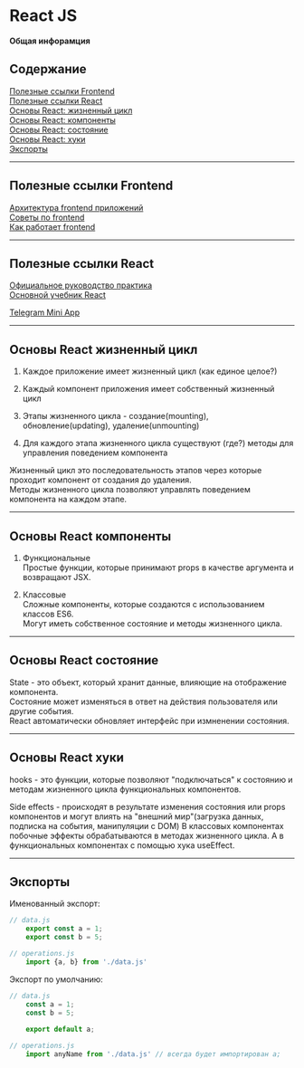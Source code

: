 # React JS    
**Общая инфорамция**  
  
## Cодержание  
  
[Полезные ссылки Frontend](#Полезные-ссылки-Frontend)  
[Полезные ссылки React](#Полезные-ссылки-React)  
[Основы React: жизненный цикл](#Основы-React-жизненный-цикл)  
[Основы React: компоненты](#Основы-React-компоненты)  
[Основы React: состояние](#Основы-React-состояние)  
[Основы React: хуки](#Основы-React-хуки)  
[Экспорты](#Экспорты)  


----
## Полезные ссылки Frontend  
  
[Архитектура frontend приложений](#https://habr.com/ru/articles/726354/)  
[Советы по frontend](#https://habr.com/ru/articles/855524/)  
[Как работает frontend](#https://habr.com/ru/articles/843350/) 
  
  
----
## Полезные ссылки React  
  
[Официальное руководство практика](#https://react.dev/learn/tutorial-tic-tac-toe)  
[Основной учебник React](#https://code.mu/ru/javascript/framework/react/book/prime/)  
  
[Telegram Mini App](#https://habr.com/ru/companies/amvera/articles/838180/)


----  
## Основы React жизненный цикл  

1. Каждое приложение имеет жизненный цикл (как единое целое?)  

2. Каждый компонент приложения имеет собственный жизненный цикл   

3. Этапы жизненного цикла - создание(mounting), обновление(updating), удаление(unmounting)  

4. Для каждого этапа жизненного цикла существуют (где?) методы для управления поведением компонента  

Жизненный цикл это последовательность этапов через которые проходит компонент от создания до удаления.  
Методы жизненного цикла позволяют управлять поведением компонента на каждом этапе.  


----  
## Основы React компоненты  

1. Функциональные         
    Простые функции, которые принимают props в качестве аргумента и возвращают JSX.     

2. Классовые  
    Сложные компоненты, которые создаются с использованием классов ES6.  
    Могут иметь собственное состояние и методы жизненного цикла.  


----
## Основы React состояние  
  
State - это объект, который хранит данные, влияющие на отображение компонента.    
Состояние может изменяться в ответ на действия пользователя или другие события.  
React автоматически обновляет интерфейс при измненении состояния.  
  
  
----
## Основы React хуки  
  
hooks - это функции, которые позволяют "подключаться" к состоянию и методам жизненного цикла функциональных компонентов.  
  
Side effects - происходят в результате изменения состояния или props компонентов и могут влиять на "внешний мир"(загрузка данных, подписка на события, манипуляции с DOM)
В классовых компонентах побочные эффекты обрабатываются в методах жизненного цикла.
А в функциональных компонентах с помощью хука useEffect.


----
## Экспорты  
Именованный экспорт:   
```Javascript
// data.js 
    export const a = 1;
    export const b = 5;

// operations.js 
    import {a, b} from './data.js'
```
  
Экспорт по умолчанию:   
```Javascript
// data.js 
    const a = 1;
    const b = 5;
    
    export default a;

// operations.js 
    import anyName from './data.js' // всегда будет импортирован a;
```
